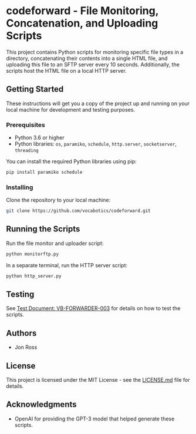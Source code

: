 # codeforward - File Monitoring, Concatenation, and Uploading Scripts

This project contains Python scripts for monitoring specific file types in a directory, concatenating their contents into a single HTML file, and uploading this file to an SFTP server every 10 seconds. Additionally, the scripts host the HTML file on a local HTTP server.

## Getting Started

These instructions will get you a copy of the project up and running on your local machine for development and testing purposes.

### Prerequisites

- Python 3.6 or higher
- Python libraries: `os`, `paramiko`, `schedule`, `http.server`, `socketserver`, `threading`

You can install the required Python libraries using pip:

```bash
pip install paramiko schedule
```

### Installing

Clone the repository to your local machine:

```bash
git clone https://github.com/vocabotics/codeforward.git
```

## Running the Scripts

Run the file monitor and uploader script:

```bash
python monitorftp.py
```

In a separate terminal, run the HTTP server script:

```bash
python http_server.py
```

## Testing

See [Test Document: VB-FORWARDER-003](link-to-test-document) for details on how to test the scripts.

## Authors

- Jon Ross

## License

This project is licensed under the MIT License - see the [LICENSE.md](LICENSE.md) file for details.

## Acknowledgments

- OpenAI for providing the GPT-3 model that helped generate these scripts.
```
